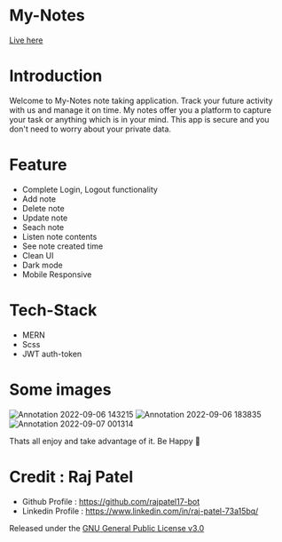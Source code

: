 # My-Notes

[Live here](https://mernnoteapp66.herokuapp.com/)

# Introduction

Welcome to My-Notes note taking application. Track your future activity with us and manage it on time.
My notes offer you a platform to capture your task or anything which is in your mind. This app is secure and you don't need to worry about your private data.

# Feature

- Complete Login, Logout functionality
- Add note
- Delete note
- Update note
- Seach note
- Listen note contents
- See note created time
- Clean UI
- Dark mode
- Mobile Responsive

# Tech-Stack

- MERN
- Scss
- JWT auth-token

# Some images
![Annotation 2022-09-06 143215](https://user-images.githubusercontent.com/83405614/188643586-f8e3fc36-ad5f-42b4-808c-810d9329d840.png)
![Annotation 2022-09-06 183835](https://user-images.githubusercontent.com/83405614/188643705-a7a56899-86c9-4cc5-a40d-d783517f2c10.png)
![Annotation 2022-09-07 001314](https://user-images.githubusercontent.com/83405614/188714214-b94aa66f-f433-4240-aca9-18bfff9378f6.png)



Thats all enjoy and take advantage of it. Be Happy 🤠

# Credit : Raj Patel

- Github Profile : https://github.com/rajpatel17-bot
- Linkedin Profile : https://www.linkedin.com/in/raj-patel-73a15bq/

Released under the [GNU General Public License v3.0](https://github.com/rajpatel17-bot/mern-note-taking-app/blob/master/LICENSE)
